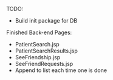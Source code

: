 TODO:
  - Build init package for DB

Finished Back-end Pages:
  - PatientSearch.jsp
  - PatientSearchResults.jsp
  - SeeFriendship.jsp
  - SeeFriendRequests.jsp
  - Append to list each time one is done
